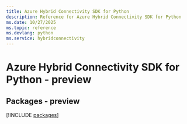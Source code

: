 ```yaml
---
title: Azure Hybrid Connectivity SDK for Python
description: Reference for Azure Hybrid Connectivity SDK for Python
ms.date: 10/27/2025
ms.topic: reference
ms.devlang: python
ms.service: hybridconnectivity
---
```

# Azure Hybrid Connectivity SDK for Python - preview
## Packages - preview
[!INCLUDE [packages](hybrid-connectivity-index.md)]